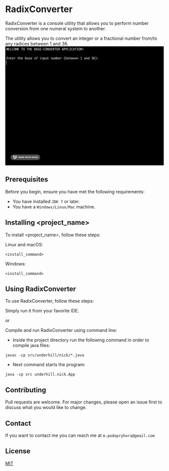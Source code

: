 # RadixConverter

RadixConverter is a console utility that allows you to perform number conversion from one numeral system to another.

The utility allows you to convert an integer or a fractional number from/to any radices between 1 and 36.
![](resources/base-converter.gif)

## Prerequisites

Before you begin, ensure you have met the following requirements:
* You have installed `JDK 7` or later.
* You have a `Windows/Linux/Mac` machine.

## Installing <project_name>

To install <project_name>, follow these steps:

Linux and macOS:
```
<install_command>
```

Windows:
```
<install_command>
```
## Using RadixConverter

To use RadixConverter, follow these steps:

Simply run it from your favorite IDE.

or

Compile and run RadixConverter using command line:
* Inside the project directory run the following command in order to compile java files:
```
javac -cp src/underhill/nick/*.java
```
* Next command starts the program:
```
java -cp src underhill.nick.App
```

## Contributing
Pull requests are welcome. For major changes, please open an issue first to discuss what you would like to change.

## Contact

If you want to contact me you can reach me at `m.podopryhora@gmail.com`

## License
[MIT](https://choosealicense.com/licenses/mit/)

